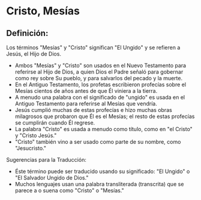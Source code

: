 # Cristo, Mesías

## Definición: 

Los términos "Mesías" y "Cristo" significan "El Ungido" y se refieren a Jesús, el Hijo de Dios.

* Ambos "Mesías" y "Cristo" son usados en el Nuevo Testamento para referirse al Hijo de Dios, a quien Dios el Padre señaló para gobernar como rey sobre Su pueblo, y para salvarlos del pecado y la muerte.
* En el Antiguo Testamento, los profetas escribieron profecías sobre el Mesías cientos de años antes de que Él viniera a la tierra.
* A menudo una palabra con el significado de "ungido" es usada en el Antiguo Testamento para referirse al Mesías que vendría.
* Jesús cumplió muchas de estas profecías e hizo muchas obras milagrosos que probaron que Él es el Mesías; el resto de estas profecías se cumplirán cuando Él regrese.
* La palabra "Cristo" es usada a menudo como título, como en "el Cristo" y "Cristo Jesús."
* "Cristo" también vino a ser usado como parte de su nombre, como "Jesucristo."

Sugerencias para la Traducción:

* Éste término puede ser traducido usando su significado: "El Ungido" o "El Salvador Ungido de Dios."
* Muchos lenguajes usan una palabra transliterada (transcrita) que se parece a o suena como "Cristo" o "Mesías."

